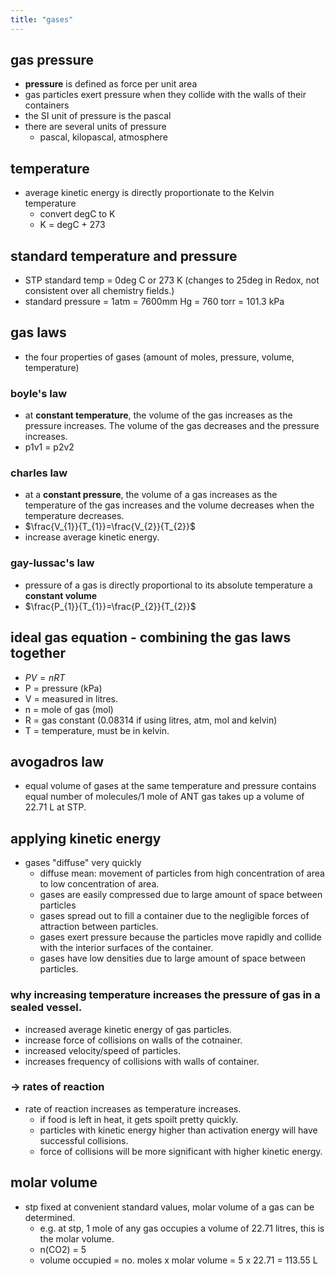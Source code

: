 ```yaml
---
title: "gases"
---
```

##  gas pressure
- **pressure** is defined as force per unit area
- gas particles exert pressure when they collide with the walls of their containers
- the SI unit of pressure is the pascal
- there are several units of pressure
	- pascal, kilopascal, atmosphere
## temperature
- average kinetic energy is directly proportionate to the Kelvin temperature
	- convert degC to K
	- K = degC + 273
## standard temperature and pressure
- STP standard temp = 0deg C or 273 K (changes to 25deg in Redox, not consistent over all chemistry fields.)
- standard pressure = 1atm = 7600mm Hg = 760 torr = 101.3 kPa
## gas laws
- the four properties of gases (amount of moles, pressure, volume, temperature)
### boyle's law
- at **constant temperature**, the volume of the gas increases as the pressure increases. The volume of the gas decreases and the pressure increases.
- p1v1 = p2v2
### charles law
- at a **constant pressure**, the volume of a gas increases as the temperature of the gas increases and the volume decreases when the temperature decreases.
- $\frac{V_{1}}{T_{1}}=\frac{V_{2}}{T_{2}}$
- increase average kinetic energy.
### gay-lussac's law
- pressure of a gas is directly proportional to its absolute temperature a **constant volume**
- $\frac{P_{1}}{T_{1}}=\frac{P_{2}}{T_{2}}$
## ideal gas equation - combining the gas laws together
- $PV=nRT$
- P = pressure (kPa)
- V = measured in litres.
- n = mole of gas (mol)
- R = gas constant (0.08314 if using litres, atm, mol and kelvin)
- T = temperature, must be in kelvin.
## avogadros law
- equal volume of gases at the same temperature and pressure contains equal number of molecules/1 mole of ANT gas takes up a volume of 22.71 L at STP.
## applying kinetic energy
- gases "diffuse" very quickly
	- diffuse mean: movement of particles from high concentration of area to low concentration of area.
	- gases are easily compressed due to large amount of space between particles
	- gases spread out to fill a container due to the negligible forces of attraction between particles.
	- gases exert pressure because the particles move rapidly and collide with the interior surfaces of the container.
	- gases have low densities due to large amount of space between particles.
### why increasing temperature increases the pressure of gas in a sealed vessel.
- increased average kinetic energy of gas particles.
- increase force of collisions on walls of the cotnainer.
- increased velocity/speed of particles.
- increases frequency of collisions with walls of container.
### -> rates of reaction
- rate of reaction increases as temperature increases.
	- if food is left in heat, it gets spoilt pretty quickly.
	- particles with kinetic energy higher than activation energy will have successful collisions.
	- force of collisions will be more significant with higher kinetic energy.
## molar volume
- stp fixed at convenient standard values, molar volume of a gas can be determined.
	- e.g. at stp, 1 mole of any gas occupies a volume of 22.71 litres, this is the molar volume.
	- n(CO2) = 5
	- volume occupied = no. moles x molar volume = 5 x 22.71 = 113.55 L